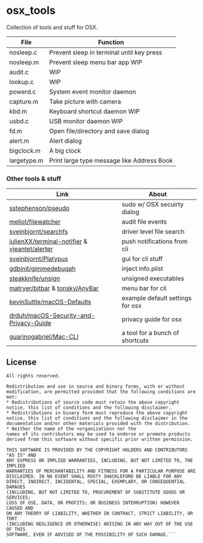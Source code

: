 # osx_tools

Collection of tools and stuff for OSX.

File | Function
--- | ---
nosleep.c | Prevent sleep in terminal until key press
nosleep.m | Prevent sleep menu bar app WIP
audit.c | WIP
lookup.c | WIP
powerd.c | System event monitor daemon
capture.m | Take picture with camera
kbd.m | Keyboard shortcut daemon WIP
usbd.c | USB monitor daemon WIP
fd.m | Open file/directory and save dialog
alert.m | Alert dialog
bigclock.m | A big clock
largetype.m | Print large type message like Address Book

### Other tools & stuff

Link | About
--- | ---
[sstephenson/pseudo](https://github.com/sstephenson/pseudo) | sudo w/ OSX secuirty dialog
[meliot/filewatcher](https://github.com/meliot/filewatcher) | audit file events
[sveinbjornt/searchfs](https://github.com/sveinbjornt/searchfs) | driver level file search
[julienXX/terminal-notifier](https://github.com/julienXX/terminal-notifier) & [vjeantet/alerter](https://github.com/vjeantet/alerter) | push notifications from cli
[sveinbjornt/Platypus](https://github.com/sveinbjornt/Platypus) | gui for cli stuff
[gdbinit/gimmedebugah](https://github.com/gdbinit/gimmedebugah) | inject info.plist
[steakknife/unsign](https://github.com/steakknife/unsign) | unsigned executables
[matryer/bitbar](https://github.com/matryer/bitbar) & [tonsky/AnyBar](https://github.com/tonsky/AnyBar) | menu bar for cli
[kevinSuttle/macOS-Defaults](https://github.com/kevinSuttle/macOS-Defaults) | example default settings for osx
[drduh/macOS-Security-and-Privacy-Guide](https://github.com/drduh/macOS-Security-and-Privacy-Guide) | privacy guide for osx
[guarinogabriel/Mac-CLI](https://github.com/guarinogabriel/Mac-CLI) | a tool for a bunch of shortcuts


## License

```Copyright (c) 2013, George Watson
All rights reserved.

Redistribution and use in source and binary forms, with or without
modification, are permitted provided that the following conditions are met:
* Redistributions of source code must retain the above copyright
notice, this list of conditions and the following disclaimer.
* Redistributions in binary form must reproduce the above copyright
notice, this list of conditions and the following disclaimer in the
documentation and/or other materials provided with the distribution.
* Neither the name of the <organization> nor the
names of its contributors may be used to endorse or promote products
derived from this software without specific prior written permission.

THIS SOFTWARE IS PROVIDED BY THE COPYRIGHT HOLDERS AND CONTRIBUTORS "AS IS" AND
ANY EXPRESS OR IMPLIED WARRANTIES, INCLUDING, BUT NOT LIMITED TO, THE IMPLIED
WARRANTIES OF MERCHANTABILITY AND FITNESS FOR A PARTICULAR PURPOSE ARE
DISCLAIMED. IN NO EVENT SHALL RUSTY SHACKLEFORD BE LIABLE FOR ANY
DIRECT, INDIRECT, INCIDENTAL, SPECIAL, EXEMPLARY, OR CONSEQUENTIAL DAMAGES
(INCLUDING, BUT NOT LIMITED TO, PROCUREMENT OF SUBSTITUTE GOODS OR SERVICES;
LOSS OF USE, DATA, OR PROFITS; OR BUSINESS INTERRUPTION) HOWEVER CAUSED AND
ON ANY THEORY OF LIABILITY, WHETHER IN CONTRACT, STRICT LIABILITY, OR TORT
(INCLUDING NEGLIGENCE OR OTHERWISE) ARISING IN ANY WAY OUT OF THE USE OF THIS
SOFTWARE, EVEN IF ADVISED OF THE POSSIBILITY OF SUCH DAMAGE.```
